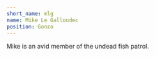 ```yaml
---
short_name: mlg
name: Mike Le Galloudec
position: Gonzo
---
```

Mike is an avid member of the undead fish patrol.